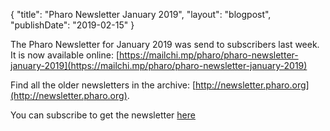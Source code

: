 {
"title": "Pharo Newsletter January 2019",
"layout": "blogpost",
"publishDate": "2019-02-15"
}

The Pharo Newsletter for January 2019 was send to subscribers last week. It is now available online: [https://mailchi.mp/pharo/pharo-newsletter-january-2019](https://mailchi.mp/pharo/pharo-newsletter-january-2019)

Find all the older newsletters in the archive: [http://newsletter.pharo.org](http://newsletter.pharo.org).

You can subscribe to get the newsletter [here](https://us11.list-manage.com/subscribe?u=6f667565c2569234585a7be77&id=048680a940)
